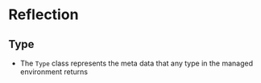 # Reflection #

## Type ##

- The `Type` class represents the meta data that any type in the managed environment returns
